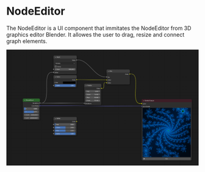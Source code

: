 # NodeEditor
The NodeEditor is a UI component that immitates the NodeEditor from 3D graphics editor Blender. It allowes the user to drag, resize and connect graph elements.

<img src="https://github.com/terifan/NodeEditor/blob/master/preview.png"></img>
